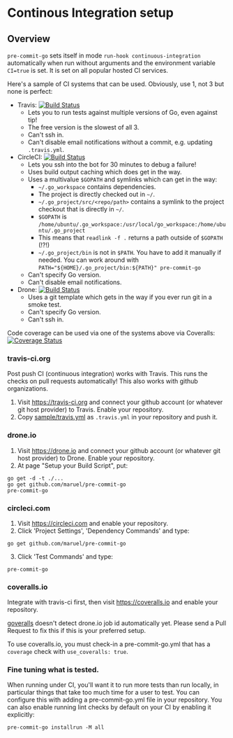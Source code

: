 Continous Integration setup
===========================

## Overview

`pre-commit-go` sets itself in mode `run-hook continuous-integration`
automatically when run without arguments and the environment variable `CI=true`
is set. It is set on all popular hosted CI services.

Here's a sample of CI systems that can be used. Obviously, use 1, not 3 but none
is perfect:

  - Travis: [![Build Status](https://travis-ci.org/maruel/pre-commit-go.svg?branch=master)](https://travis-ci.org/maruel/pre-commit-go)
    - Lets you to run tests against multiple versions of Go, even against tip!
    - The free version is the slowest of all 3.
    - Can't ssh in.
    - Can't disable email notifications without a commit, e.g. updating
      `.travis.yml`.
  - CircleCI: [![Build Status](https://circleci.com/gh/maruel/pre-commit-go.svg?style=shield&circle-token=:circle-token)](https://circleci.com/gh/maruel/pre-commit-go)
    - Lets you ssh into the bot for 30 minutes to debug a failure!
    - Uses build output caching which does get in the way.
    - Uses a multivalue `$GOPATH` and symlinks which can get in the way:
      - `~/.go_workspace` contains dependencies.
      - The project is directly checked out in `~/`.
      - `~/.go_project/src/<repo/path>` contains a symlink to the project
        checkout that is directly in `~/`.
      - `$GOPATH` is
        `/home/ubuntu/.go_workspace:/usr/local/go_workspace:/home/ubuntu/.go_project`
      - This means that `readlink -f .` returns a path outside of `$GOPATH`
        (!?!)
      - `~/.go_project/bin` is not in `$PATH`. You have to add it manually if
        needed. You can work around with
        `PATH="${HOME}/.go_project/bin:${PATH}" pre-commit-go`
    - Can't specify Go version.
    - Can't disable email notifications.
  - Drone: [![Build Status](https://drone.io/github.com/maruel/pre-commit-go/status.png)](https://drone.io/github.com/maruel/pre-commit-go/latest)
    - Uses a git template which gets in the way if you ever run git in a smoke
      test.
    - Can't specify Go version.
    - Can't ssh in.

Code coverage can be used via one of the systems above via Coveralls:
[![Coverage Status](https://coveralls.io/repos/maruel/pre-commit-go/badge.svg?branch=master)](https://coveralls.io/r/maruel/pre-commit-go?branch=master)


### travis-ci.org

Post push CI (continuous integration) works with Travis. This
runs the checks on pull requests automatically! This also works with
github organizations.

   1. Visit https://travis-ci.org and connect your github account (or whatever
      git host provider) to Travis. Enable your repository.
   2. Copy
      [sample/travis.yml](https://github.com/maruel/pre-commit-go/blob/master/sample/travis.yml)
      as `.travis.yml` in your repository and push it.


### drone.io

   1. Visit https://drone.io and connect your github account (or whatever git
      host provider) to Drone. Enable your repository.
   2. At page "Setup your Build Script", put:

    go get -d -t ./...
    go get github.com/maruel/pre-commit-go
    pre-commit-go


### circleci.com


   1. Visit https://circleci.com and enable your repository.
   2. Click 'Project Settings', 'Dependency Commands' and type:

    go get github.com/maruel/pre-commit-go

   3. Click 'Test Commands' and type:

    pre-commit-go


### coveralls.io

Integrate with travis-ci first, then visit https://coveralls.io and enable your
repository.

[goveralls](https://github.com/mattn/goveralls) doesn't detect drone.io job id
automatically yet. Please send a Pull Request to fix this if this is your
preferred setup.

To use coveralls.io, you must check-in a pre-commit-go.yml that has a `coverage`
check with `use_coveralls: true`.


### Fine tuning what is tested.

When running under CI, you'll want it to run more tests than run locally, in
particular things that take too much time for a user to test. You can configure
this with adding a pre-commit-go.yml file in your repository. You can also
enable running lint checks by default on your CI by enabling it explicitly:

    pre-commit-go installrun -M all
